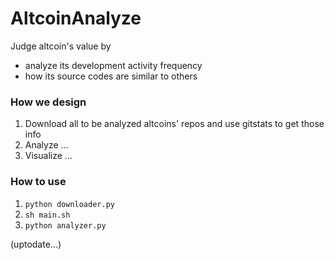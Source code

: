 AltcoinAnalyze
==============

Judge altcoin's value by
- analyze its development activity frequency
- how its source codes are similar to others

### How we design
1. Download all to be analyzed altcoins' repos and use gitstats to get those info
2. Analyze ...
3. Visualize ...

### How to use
1. `python downloader.py`
2. `sh main.sh`
3. `python analyzer.py`

(uptodate...)


